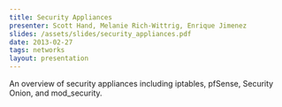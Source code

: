```yaml
---
title: Security Appliances
presenter: Scott Hand, Melanie Rich-Wittrig, Enrique Jimenez
slides: /assets/slides/security_appliances.pdf
date: 2013-02-27
tags: networks
layout: presentation
---
```

An overview of security appliances including iptables, pfSense, Security Onion, and mod_security.
